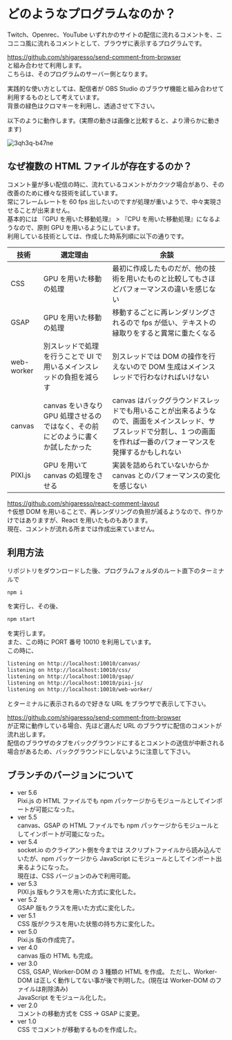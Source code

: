 # どのようなプログラムなのか？

Twitch、Openrec、YouTube いずれかのサイトの配信に流れるコメントを、ニコニコ風に流れるコメントとして、ブラウザに表示するプログラムです。  

https://github.com/shigaresso/send-comment-from-browser  
と組み合わせて利用します。  
こちらは、そのプログラムのサーバー側となります。  

実践的な使い方としては、配信者が OBS Studio のブラウザ機能と組み合わせて利用するものとして考えています。  
背景の緑色はクロマキーを利用し、透過させて下さい。  

以下のように動作します。(実際の動きは画像と比較すると、より滑らかに動きます)  

![3qh3q-b47ne](https://user-images.githubusercontent.com/70837100/147489704-0f082eb9-d88d-4cb5-918e-85063773064d.gif)  

## なぜ複数の HTML ファイルが存在するのか？  

コメント量が多い配信の時に、流れているコメントがカクツク場合があり、その改善のために様々な技術を試しています。  
常にフレームレートを 60 fps 出したいのですが処理が重いようで、中々実現させることが出来ません。  
基本的には 『GPU を用いた移動処理』 > 『CPU を用いた移動処理』になるようなので、原則 GPU を用いるようにしています。    
利用している技術としては、作成した時系列順に以下の通りです。  

|技術|選定理由|余談|
|--|--|--|
|CSS|GPU を用いた移動の処理|最初に作成したものだが、他の技術を用いたものと比較してもさほどパフォーマンスの違いを感じない|
|GSAP|GPU を用いた移動の処理|移動するごとに再レンダリングされるので fps が低い、テキストの縁取りをすると異常に重たくなる|
|web-worker|別スレッドで処理を行うことで UI で用いるメインスレッドの負担を減らす|別スレッドでは DOM の操作を行えないので DOM 生成はメインスレッドで行わなければいけない|
|canvas|canvas をいきなり GPU 処理させるのではなく、その前にどのように書くか試したかった|canvas はバックグラウンドスレッドでも用いることが出来るようなので、画面をメインスレッド、サブスレッドで分割し、1 つの画面を作れば一番のパフォーマンスを発揮するかもしれない|
|PIXI.js|GPU を用いて canvas の処理をさせる|実装を詰められていないからか canvas とのパフォーマンスの変化を感じない|

https://github.com/shigaresso/react-comment-layout  
↑仮想 DOM を用いることで、再レンダリングの負担が減るようなので、作りかけではありますが、React を用いたものもあります。  
現在、コメントが流れる所までは作成出来ていません。  

## 利用方法  

リポジトリをダウンロードした後、プログラムフォルダのルート直下のターミナルで  

```zsh
npm i
```

を実行し、その後、  

```zsh
npm start
```

を実行します。  
また、この時に PORT 番号 10010 を利用しています。  
この時に、

```zsh
listening on http://localhost:10010/canvas/
listening on http://localhost:10010/css/
listening on http://localhost:10010/gsap/
listening on http://localhost:10010/pixi-js/
listening on http://localhost:10010/web-worker/
```

とターミナルに表示されるので好きな URL をブラウザで表示して下さい。  

https://github.com/shigaresso/send-comment-from-browser  
が正常に動作している場合、先ほど選んだ URL のブラウザに配信のコメントが流れ出します。  
配信のブラウザのタブをバックグラウンドにするとコメントの送信が中断される場合があるため、バックグラウンドにしないように注意して下さい。  

## ブランチのバージョンについて
- ver 5.6  
Pixi.js の HTML ファイルでも npm パッケージからモジュールとしてインポートが可能になった。  
- ver 5.5  
canvas、GSAP の HTML ファイルでも npm パッケージからモジュールとしてインポートが可能になった。  
- ver 5.4  
socket.io のクライアント側を今までは スクリプトファイルから読み込んでいたが、npm パッケージから JavaScript にモジュールとしてインポート出来るようになった。  
現在は、CSS バージョンのみで利用可能。  
- ver 5.3  
PIXI.js 版もクラスを用いた方式に変化した。  
- ver 5.2  
GSAP 版もクラスを用いた方式に変化した。  
- ver 5.1  
CSS 版がクラスを用いた状態の持ち方に変化した。  
- ver 5.0  
Pixi.js 版の作成完了。  
- ver 4.0  
canvas 版の HTML も完成。
- ver 3.0  
CSS, GSAP, Worker-DOM の 3 種類の HTML を作成。 
ただし、Worker-DOM は正しく動作してない事が後で判明した。(現在は Worker-DOM のファイルは削除済み)   
JavaScript をモジュール化した。  
- ver 2.0  
コメントの移動方式を CSS -> GSAP に変更。  
- ver 1.0  
CSS でコメントが移動するものを作成した。  